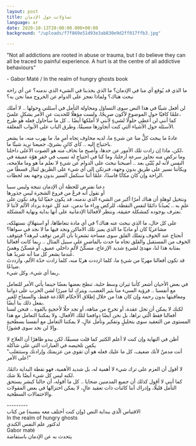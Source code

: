 ```yaml
---
layout: post
title: تساؤلاتت حول الإدمان
language: ar
date: 2020-10-13T20:00:00.000+00:00
background: "/uploads/f7f869e51d93e3ab830e9d2ff017ffb3.jpg"

---
```

"Not all addictions are rooted in abuse or trauma, but I do believe they can all be traced to painful experience. A hurt is at the centre of all addictive behaviours"

\- Gabor Maté / In the realm of hungry ghosts book

ما الذي قد يُوقع أي منا في الإدمان؟ ما الذي يجذبنا في الشيء الذي ندمنه؟ عن أي راحة نبحث هناك؟ ولماذا نعجز على الدوام عن الخروج مما نحن به؟

لن أفعل شيئًا في هذا النص سوى التساؤل ومحاولة التأمل في أسئلتي وحولها .. لا أملك علمًا كافيًا حول الموضوع لأكون صريحًا، ولست مؤهلًا للحديث عن الأمر بشكلٍ علميّ،  
 كما أنني لن أعطي حلولًا لشيءٍ لأنني لا أملكها أيضًا .. كل ما سأحاول فعله هو طرح الأسئلة حول الأشياء التي كنت أتجاوزها مسبقًا، وطرق الباب على الأبواب المغلقة.

عادةً ما يبحث كلٌّ منا عن شيءٍ ما، لديه مخاوف تجاه أمرٍ ما، ما يهرب منه، ما يشعر باحتياج إليه .. كأي كائنٍ بشريّ، جميعنا نريد شيئًا ما.  
 لكن، ماذا إن زادت تلك الأمور عن حدها، وأصبح ما نخاف منه هو الصوت الأعلى داخلنا،  
 وما نركض منه تجاوز سرعة أرجلنا، وما كنا في احتياجٍ له تسبب في حَفرِ هوّة عميقة في النفس لأنه لم يُلبّى بعد .. أصبحنا نبحث على الدوام عن شيءٍ لا نعلم ما هو وما ملامحه، ويكأننا نسير على طريقٍ بدونِ وجهة، فنرتكن إلى أي شيء على الطريق لننال قسطًا من الراحة وإن كان مكانًا فاسدًا، علمًا أننا سنكمل السير بدون وجهة بعد لحظات.

دعنا نفترض للحظة أن الإدمان نتيجة وليس سببا   
 أو نقول أنه فرعٌ من فروع الشجرة ليس جذورها  
 ونتخيل لوهلةٍ أن هناك أمرًا أكبر من الشيء الذي ندمنه، قد يكون خفيًا لنا وقد نكون على علمٍ به .. يُعيدُنا دائمًا لنفس النقطة، للركض وراء ما ندمن، عند كل عودة يزداد الألم لأننا لا نعترف بوجوده كمشكلة حقيقة، وننظر لأفعالنا الإدمانية على أنها بداية ونهاية المشكلة.

على كل حال، ما الذي نبحث عنه هناك؟ في أي مادة نتعاطاها، أو استهلاكٍ نستهلكه، مشاعريًا كان أو ماديًا ما الذي يميز تلك الاماكن ونجد فيها ما لا نجد في سواها؟  
 أنحتاج عند الخوف وتملك القلق سوى مساحة تشعرنا بأن الزمن توقف لبرهة؟ فيتوقف الخوف من المستقبل والقلق تجاه ما حدث بالماضي على سبيل المثال .. ربما كانت أفعالنا بمثابة هذا لنا، مهدئ لشيءٍ شديد الإزعاج، مسكِّنٌ لألمٍ داخلي عميق، أو مَسكَنٌ وهميّ عندما يشعر كل منا أنه شريدٌ هنا.  
 قد تكون أفعالنا مهربًا من شيءٍ ما، كلما ازددت هربًا منه، كلما زادت حدّة الألم، وازددتَ ضياعًا.  
 ربما أي شيء، وكل شيء.

في بعض الأحيان أشعر كأننا ثيران وسط حلبة، تنطح بعضها بعضًا حينما يأتي الأمر للتعامل مع أنفسنا .. فرؤية السيء منا يثير الغضب، ويترك لنا مبررًا لشن الحرب على ذواتنا ومعاقبتها بدون رحمة وإن كان هذا من خلال إطلاق الأحكام اللاذعة فقط، والسماح للغير بفعل ذلك بنا أيضًا.  
 لكنك لا يمكن أن تحل عقدة، أو تخرج من متاهة، أو تجد حلًا لأحجيةٍ بالقوة .. فنحن لسنا أفعالنا فقط الّتي نراها، بل نحن أيضًا دوافعنا لتلك الأفعال، ولا يمكننا التعامل مع هذا المستوى من التعقيد سوى بتحليلٍ وتفكير وتأمل عالٍ، لا يمكننا التعامل مع أنفسنا بسطحيةٍ وإلا لن نجد سوى قشورًا.

أظن في النهاية وإن كنت لا أعلم الكثير كما قلت مسبقًا، لكن يبدو ظاهرًا أن العلاج لا يكمن تلخيصه في العبارات التي على شاكلة   
 "أنت مدمنٌ لأنك ضعيف، كل ما عليك فعله هو أن تقوي من عزيمتك وإرادتك وستتغلب على الأمر!"

لا أقول أن العزم على ترك شيء لا أهمية له، بل شديد الأهمية، فهو نقطة البداية دائمًا، لكنه ليس كل شيء أيضًا بلا شك.  
 كما أنني لا أقول كذلك أن جميع المدمنين ضحايا .. كل ما أقوله، أن حالنا كبشر يستحق التأمل قليلًا، وإدراك أننا كائنات ذات تعقيد عالٍ، لا يمكن اختزالها في بعض المقولات والاحتمالات السطحية.

\---------  
 الاقتباس الّذي ببداية النص (وإن كنت أختلف معه بنسبة) من كتاب   
 In the realm of hungry ghosts  
 لدكتور علم النفس الكندي  
 Gabor maté  
 يتحدث به عن الإدمان باستفاضة